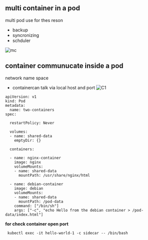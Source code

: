 ## multi container in a pod
multi pod use for thes reson
- backup
- syncronizing
- schduler

![mc](https://user-images.githubusercontent.com/113288076/209784731-ef90a2f6-62dc-417f-805b-6561597d126a.PNG)

## container communucate inside a pod
network name space
- containercan talk via local host and port
![C1](https://user-images.githubusercontent.com/113288076/209790361-d20ede95-6585-472c-853f-e80afcf6cf51.PNG)

```
apiVersion: v1
kind: Pod
metadata:
  name: two-containers
spec:

  restartPolicy: Never

  volumes:
  - name: shared-data
    emptyDir: {}

  containers:

  - name: nginx-container
    image: nginx
    volumeMounts:
    - name: shared-data
      mountPath: /usr/share/nginx/html

  - name: debian-container
    image: debian
    volumeMounts:
    - name: shared-data
      mountPath: /pod-data
    command: ["/bin/sh"]
    args: ["-c", "echo Hello from the debian container > /pod-data/index.html"]
```

**for check container open port**
```
 kubectl exec -it hello-world-1 -c sidecar -- /bin/bash
 ```
